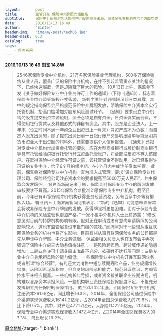 ```yaml
---
layout:       post
title:        监管升级 保险中介牌照门槛抬高
subtitle:     保险中介新规对包括保险中介股东资金来源、资本金托管机制等六个方面均作出规定，剑指中介乱象，风控升级。
date:         2016/10/13 16:49
author:       "Sinter"
header-img:   "img/my-post/tech05.jpg"
header-mask:  0.3
catalog:      true
tags:
    - 界面新闻
---
```


**2016/10/13 16:49**  **浏览 14.8W**

> 2546家保险专业中介机构，21万多家保险兼业代理机构，500多万保险销售从业人员，覆盖广泛的保险中介机构，在并不引起监管重点关注的情况下，已经快速崛起，但是却隐藏了巨大的风险。
10月13日上午，保监会下发《关于做好保险专业中介业务许可工作的通知》（下称《通知》），标志着保险专业中介监管新规正式落地。
新规主要针对跨领域风险日益暴露，其中的规定指向保监会严格规范保险中介牌照发放，明确保险中介资本金实行托管机制，抬高门槛增加对股东风险测试环节。
《通知》要求设立中介机构的股东提交出资来源说明，资金必须是自有资金，且资金真实而合法，不得使用银行贷款以及其他形式的非自有资金。其中，股东是企业法人，上一年末（设立时间不满一年的企业出资日上一月末）净资产应不为负数；而自然人股东出资的，除了提供出资日前一日银行账户交易明细清单等能证明其货币资金大于出资额的材料外，还需要提供个人信用报告。
《通知》还拟对专业中介机构增加资金托管的要求，应在大型商业银行或股份制商业银行等具有托管经验的银行托管行开立资金托管账户，将全部注册资本存入该账户。在取得保险中介经营许可证之前，该托管资金不得动用。对已经取得许可证的专业中介，给了6个月的缓冲期，在6个月内完成注册资本托管。
此前，保监会对保险专业中介机构一直为准入式管理。要求“设立保险专业代理公司、保险经纪公司注册资本金的要求提高至5000万元人民币”，并由保监会发放牌照。
据界面新闻记者了解，保监会对保险专业中介的牌照发放审核要求不算高。2015年保监会新批准21家保险专业中介机构。截至目前，今年已有47家保险中介机构获得业务经营资格，另有百家中介等待排队入场。
有业内人士向界面新闻记者表示：“新的《通知》可能意味着保监会将收紧保险专业中介牌照的发放，获得牌照将更加困难。而对于保险专业中介机构的风险监管也更加严格。”
一家小型中介机构人士此前透露：“修改意见对目前的持牌机构影响有限，但对正在申请或者有意向申请牌照的公司影响较大，这也有监管层自设审批门槛的意味。”而牌照对于一些想从事互联网保险业务的机构也将产生影响，目前有些从事互联网保险业务的公司都是先从申请中介牌照、中介业务做起。
保监会相关负责人也在发布会中再次强调了保险中介的三大隐患值得注意：一是风险跨市场、跨领域传递的隐患增加；二是业务许可申请暴露出准备不充分、软硬件不达标等问题；三是专业中介自身承担风险的能力偏低。
一些保险专业中介机构开展互联网业务或者所谓“综合经营”，有的还大力销售中短存续期寿险产品，业务规模增长很快，风险因素逐渐积聚，但自身的风险承担能力、规范经营意识、内部管控水平未相应提高。一些机构长年亏损，或者资金被关联企业长期占用，机构难以自身资本承担风险。一些机构职业责任保险投保额度不足，不能充分发挥职业责任保险的保障作用。
截至2014年年底，全国保险专业中介机构注册资本261.6亿元，同比增长16.8%。2014年，全国保险公司通过保险中介渠道实现保费收入16144.2亿元，占2014年全国总保费收入的79.8%，同比下降0.5%。其中，财产险4721.7亿元，人身险11422.5亿元。2014年，保险专业中介渠道实现保费收入1472.4亿元，占2014年全国总保费收入的7.3%，同比增长28.2%。


[原文地址](http://www.jiemian.com/article/898991.html){:target="_blank"}


